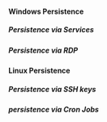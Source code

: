 
#### Windows Persistence

##### Persistence via Services 




##### Persistence via RDP 
























#### Linux Persistence

#####  Persistence via SSH keys


##### persistence via Cron Jobs 

